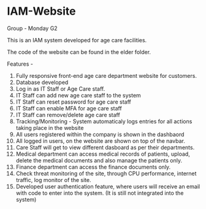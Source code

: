 # IAM-Website
Group - Monday G2

This is an IAM system developed for age care facilities.

The code of the website can be found in the elder folder.

Features - 
 1. Fully responsive front-end age care department website for customers.
 2. Database developed 
 3. Log in as IT Staff or Age Care staff.
 4. IT Staff can add new age care staff to the system
 5. IT Staff can reset password for age care staff 
 6. IT Staff can enable MFA for age care staff
 7. IT Staff can remove/delete age care staff
 8. Tracking/Monitoring - System automaticaly logs entries for all actions taking place in the website
 9. All users registered within the company is shown in the dashbaord
 10. All logged in users, on the website are shown on top of the navbar.
 11. Care Staff will get to view different dasboard as per their departments.
 12. Medical department can access medical records of patients, upload, delete the medical documents and also manage the patients only.
 13. Finance department can access the finance documents only.
 14. Check threat monitoring of the site, through CPU performance, internet traffic, log monitor of the site.
 15. Developed user authentication feature, where users will receive an email with code to enter into the system. (It is still not integrated into the system)

